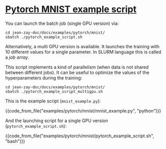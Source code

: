 # [Pytorch MNIST example script](https://github.com/jean-zay-users/jean-zay-doc/tree/master/docs/examples/pytorch/mnist)

You can launch the batch job (single GPU version) via:
```
cd jean-zay-doc/docs/examples/pytorch/mnist/
sbatch ./pytorch_example_script.sh
```

Alternatively, a multi GPU version is available. It launches the training with
10 different values for a single parameter. In SLURM language this is called a
*job array*.

This script implements a kind of parallelism (when data is not shared between
different jobs). It can be useful to optimize the values of the hyperparameters
during the training:

```
cd jean-zay-doc/docs/examples/pytorch/mnist/
sbatch ./pytorch_example_script_multigpu.sh
```

This is the example script (`mnist_example.py`):

{{code_from_file("examples/pytorch/mnist/mnist_example.py", "python")}}

And the launching script for a single GPU version (`pytorch_example_script.sh`):

{{code_from_file("examples/pytorch/mnist/pytorch_example_script.sh", "bash")}}
